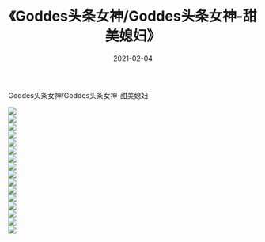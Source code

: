 ﻿---
layout: post
title:  《Goddes头条女神/Goddes头条女神-甜美媳妇》
date:   2021-02-04
img: http://pic.660000.xyz/1:/网络美图/2021/Goddes头条女神/Goddes头条女神-甜美媳妇/000.jpg
categories: [美女, 清纯, 唯美]
---

Goddes头条女神/Goddes头条女神-甜美媳妇

 ![](http://pic.660000.xyz/1:/网络美图/2021/Goddes头条女神/Goddes头条女神-甜美媳妇/001.jpg) <br>![](http://pic.660000.xyz/1:/网络美图/2021/Goddes头条女神/Goddes头条女神-甜美媳妇/002.jpg) <br>![](http://pic.660000.xyz/1:/网络美图/2021/Goddes头条女神/Goddes头条女神-甜美媳妇/003.jpg) <br>![](http://pic.660000.xyz/1:/网络美图/2021/Goddes头条女神/Goddes头条女神-甜美媳妇/004.jpg) <br>![](http://pic.660000.xyz/1:/网络美图/2021/Goddes头条女神/Goddes头条女神-甜美媳妇/005.jpg) <br>![](http://pic.660000.xyz/1:/网络美图/2021/Goddes头条女神/Goddes头条女神-甜美媳妇/006.jpg) <br>![](http://pic.660000.xyz/1:/网络美图/2021/Goddes头条女神/Goddes头条女神-甜美媳妇/007.jpg) <br>![](http://pic.660000.xyz/1:/网络美图/2021/Goddes头条女神/Goddes头条女神-甜美媳妇/008.jpg) <br>![](http://pic.660000.xyz/1:/网络美图/2021/Goddes头条女神/Goddes头条女神-甜美媳妇/009.jpg) <br>![](http://pic.660000.xyz/1:/网络美图/2021/Goddes头条女神/Goddes头条女神-甜美媳妇/010.jpg) <br>![](http://pic.660000.xyz/1:/网络美图/2021/Goddes头条女神/Goddes头条女神-甜美媳妇/011.jpg) <br>![](http://pic.660000.xyz/1:/网络美图/2021/Goddes头条女神/Goddes头条女神-甜美媳妇/012.jpg) <br>![](http://pic.660000.xyz/1:/网络美图/2021/Goddes头条女神/Goddes头条女神-甜美媳妇/013.jpg) <br>![](http://pic.660000.xyz/1:/网络美图/2021/Goddes头条女神/Goddes头条女神-甜美媳妇/014.jpg) <br>![](http://pic.660000.xyz/1:/网络美图/2021/Goddes头条女神/Goddes头条女神-甜美媳妇/015.jpg) <br>![](http://pic.660000.xyz/1:/网络美图/2021/Goddes头条女神/Goddes头条女神-甜美媳妇/016.jpg) <br>